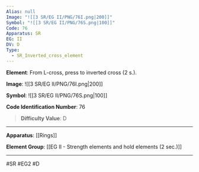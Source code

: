```yaml
---
Alias: null
Image: "![[3 SR/EG II/PNG/76I.png|200]]"
Symbol: "![[3 SR/EG II/PNG/76S.png|100]]"
Code: 76
Apparatus: SR
EG: II
DV: D
Type:
  - SR_Inverted_cross_element
---
```

**Element**: From L-cross, press to inverted cross (2 s.).

**Image**:
![[3 SR/EG II/PNG/76I.png|200]]

**Symbol**:
![[3 SR/EG II/PNG/76S.png|100]]

**Code Identification Number**: 76

>**Difficulty Value**: D

___
**Apparatus**: [[Rings]]

**Element Group**: [[EG II - Strength elements and hold elements (2 sec.)]]
___
#SR #EG2 #D

